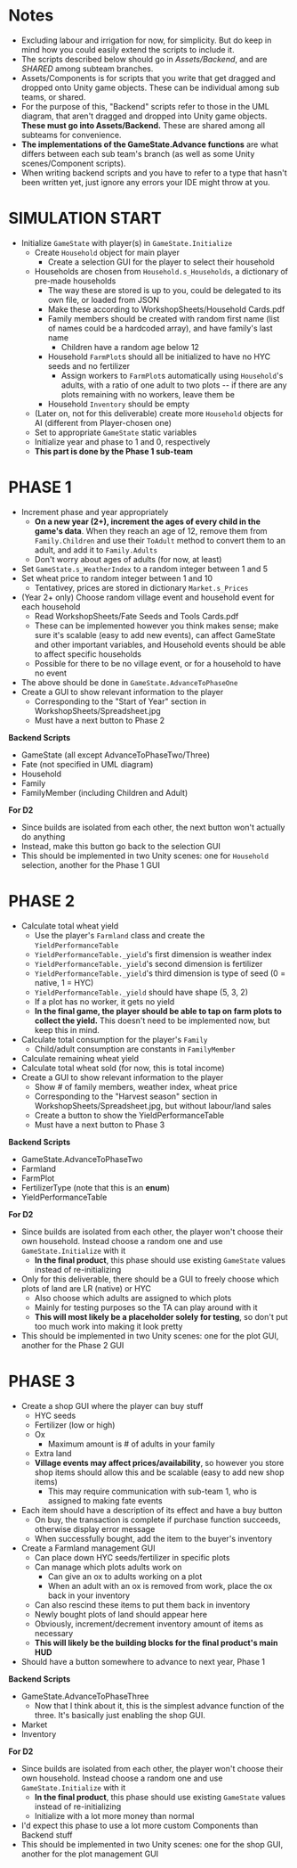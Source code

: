 <By Andy Wang>

# Notes
- Excluding labour and irrigation for now, for simplicity. But do keep in mind how you could easily extend the scripts to include it.
- The scripts described below should go in *Assets/Backend*, and are *SHARED* among subteam branches.
- Assets/Components is for scripts that you write that get dragged and dropped onto Unity game objects. These can be individual among sub teams, or shared.
- For the purpose of this, "Backend" scripts refer to those in the UML diagram, that aren't dragged and dropped into Unity game objects. **These must go into Assets/Backend.** These are shared among all subteams for convenience.
- **The implementations of the GameState.Advance functions** are what differs between each sub team's branch (as well as some Unity scenes/Component scripts).
- When writing backend scripts and you have to refer to a type that hasn't been written yet, just ignore any errors your IDE might throw at you.

# SIMULATION START
- Initialize `GameState` with player(s) in `GameState.Initialize`
    - Create `Household` object for main player
        - Create a selection GUI for the player to select their household
    - Households are chosen from `Household.s_Households`, a dictionary of pre-made households
        - The way these are stored is up to you, could be delegated to its own file, or loaded from JSON
        - Make these according to WorkshopSheets/Household Cards.pdf
        - Family members should be created with random first name (list of names could be a hardcoded array), and have family's last name
            - Children have a random age below 12
        - Household `FarmPlot`s should all be initialized to have no HYC seeds and no fertilizer
            - Assign workers to `FarmPlot`s automatically using `Household`'s adults, with a ratio of one adult to two plots -- if there are any plots remaining with no workers, leave them be
        - Household `Inventory` should be empty
    - (Later on, not for this deliverable) create more `Household` objects for AI (different from Player-chosen one)
    - Set to appropriate `GameState` static variables
    - Initialize year and phase to 1 and 0, respectively
    - **This part is done by the Phase 1 sub-team**

# PHASE 1
- Increment phase and year appropriately
    - **On a new year (2+), increment the ages of every child in the game's data**. When they reach an age of 12, remove them from `Family.Children` and use their `ToAdult` method to convert them to an adult, and add it to `Family.Adults`
    - Don't worry about ages of adults (for now, at least)
- Set `GameState.s_WeatherIndex` to a random integer between 1 and 5
- Set wheat price to random integer between 1 and 10
    - Tentativey, prices are stored in dictionary `Market.s_Prices`
- (Year 2+ only) Choose random village event and household event for each household
    - Read WorkshopSheets/Fate Seeds and Tools Cards.pdf
    - These can be implemented however you think makes sense; make sure it's scalable (easy to add new events), can affect GameState and other important variables, and Household events should be able to affect specific households
    - Possible for there to be no village event, or for a household to have no event
- The above should be done in `GameState.AdvanceToPhaseOne`
- Create a GUI to show relevant information to the player
    - Corresponding to the "Start of Year" section in WorkshopSheets/Spreadsheet.jpg
    - Must have a next button to Phase 2

**Backend Scripts**
- GameState (all except AdvanceToPhaseTwo/Three)
- Fate (not specified in UML diagram)
- Household
- Family
- FamilyMember (including Children and Adult)

**For D2**
- Since builds are isolated from each other, the next button won't actually do anything
- Instead, make this button go back to the selection GUI
- This should be implemented in two Unity scenes: one for `Household` selection, another for the Phase 1 GUI

# PHASE 2
- Calculate total wheat yield
    - Use the player's `Farmland` class and create the `YieldPerformanceTable`
    - `YieldPerformanceTable._yield`'s first dimension is weather index
    - `YieldPerformanceTable._yield`'s second dimension is fertilizer
    - `YieldPerformanceTable._yield`'s third dimension is type of seed (0 = native, 1 = HYC)
    - `YieldPerformanceTable._yield` should have shape (5, 3, 2)
    - If a plot has no worker, it gets no yield
    - **In the final game, the player should be able to tap on farm plots to collect the yield.** This doesn't need to be implemented now, but keep this in mind.
- Calculate total consumption for the player's `Family`
    - Child/adult consumption are constants in `FamilyMember`
- Calculate remaining wheat yield
- Calculate total wheat sold (for now, this is total income)
- Create a GUI to show relevant information to the player
    - Show # of family members, weather index, wheat price
    - Corresponding to the "Harvest season" section in WorkshopSheets/Spreadsheet.jpg, but without labour/land sales
    - Create a button to show the YieldPerformanceTable
    - Must have a next button to Phase 3

**Backend Scripts**
- GameState.AdvanceToPhaseTwo
- Farmland
- FarmPlot
- FertilizerType (note that this is an **enum**)
- YieldPerformanceTable

**For D2**
- Since builds are isolated from each other, the player won't choose their own household. Instead choose a random one and use `GameState.Initialize` with it
    - **In the final product**, this phase should use existing `GameState` values instead of re-initializing
- Only for this deliverable, there should be a GUI to freely choose which plots of land are LR (native) or HYC
    - Also choose which adults are assigned to which plots
    - Mainly for testing purposes so the TA can play around with it
    - **This will most likely be a placeholder solely for testing**, so don't put too much work into making it look pretty
- This should be implemented in two Unity scenes: one for the plot GUI, another for the Phase 2 GUI

# PHASE 3
- Create a shop GUI where the player can buy stuff
    - HYC seeds
    - Fertilizer (low or high)
    - Ox
        - Maximum amount is # of adults in your family
    - Extra land
    - **Village events may affect prices/availability**, so however you store shop items should allow this and be scalable (easy to add new shop items)
        - This may require communication with sub-team 1, who is assigned to making fate events
- Each item should have a description of its effect and have a buy button
    - On buy, the transaction is complete if purchase function succeeds, otherwise display error message
    - When successfully bought, add the item to the buyer's inventory
- Create a Farmland management GUI
    - Can place down HYC seeds/fertilizer in specific plots
    - Can manage which plots adults work on
        - Can give an ox to adults working on a plot
        - When an adult with an ox is removed from work, place the ox back in your inventory
    - Can also rescind these items to put them back in inventory
    - Newly bought plots of land should appear here
    - Obviously, increment/decrement inventory amount of items as necessary
    - **This will likely be the building blocks for the final product's main HUD**
- Should have a button somewhere to advance to next year, Phase 1

**Backend Scripts**
- GameState.AdvanceToPhaseThree
    - Now that I think about it, this is the simplest advance function of the three. It's basically just enabling the shop GUI.
- Market
- Inventory

**For D2**
- Since builds are isolated from each other, the player won't choose their own household. Instead choose a random one and use `GameState.Initialize` with it
    - **In the final product**, this phase should use existing `GameState` values instead of re-initializing
    - Initialize with a lot more money than normal
- I'd expect this phase to use a lot more custom Components than Backend stuff
- This should be implemented in two Unity scenes: one for the shop GUI, another for the plot management GUI

